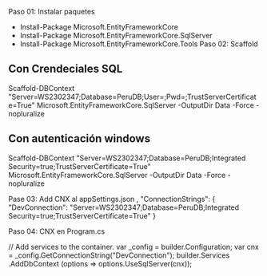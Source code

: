 Paso 01: Instalar paquetes
* Install-Package Microsoft.EntityFrameworkCore
* Install-Package Microsoft.EntityFrameworkCore.SqlServer
* Install-Package Microsoft.EntityFrameworkCore.Tools
Paso 02: Scaffold

Con Crendeciales SQL
------------------------
 Scaffold-DBContext "Server=WS2302347;Database=PeruDB;User=;Pwd=;TrustServerCertificate=True" Microsoft.EntityFrameworkCore.SqlServer -OutputDir Data -Force -nopluralize

Con autenticación windows
-------------------------
 Scaffold-DBContext "Server=WS2302347;Database=PeruDB;Integrated Security=true;TrustServerCertificate=True" Microsoft.EntityFrameworkCore.SqlServer -OutputDir Data -Force -nopluralize

Pase 03: Add CNX al appSettings.json
,
  "ConnectionStrings": {
    "DevConnection": "Server=WS2302347;Database=PeruDB;Integrated Security=true;TrustServerCertificate=True"
  }


Paso 04: CNX en Program.cs

// Add services to the container.
var _config = builder.Configuration;
var cnx = _config.GetConnectionString("DevConnection");
builder.Services
    .AddDbContext<PeruDbContext>
    (options => options.UseSqlServer(cnx));






